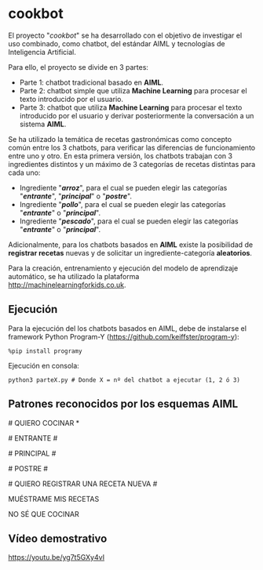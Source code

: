 # cookbot
El proyecto "*cookbot*" se ha desarrollado con el objetivo de investigar el uso combinado, como chatbot, del estándar AIML y tecnologías de Inteligencia Artificial.

Para ello, el proyecto se divide en 3 partes:

* Parte 1: chatbot tradicional basado en **AIML**.
* Parte 2: chatbot simple que utiliza **Machine Learning** para procesar el texto introducido por el usuario.
* Parte 3: chatbot que utiliza **Machine Learning** para procesar el texto introducido por el usuario y derivar posteriormente la conversación a un sistema **AIML**.

Se ha utilizado la temática de recetas gastronómicas como concepto común entre los 3 chatbots, para verificar las diferencias de funcionamiento entre uno y otro.
En esta primera versión, los chatbots trabajan con 3 ingredientes distintos y un máximo de 3 categorías de recetas distintas para cada uno:

* Ingrediente "***arroz***", para el cual se pueden elegir las categorías "***entrante***", "***principal***" o "***postre***".
* Ingrediente "***pollo***", para el cual se pueden elegir las categorías "***entrante***" o "***principal***".
* Ingrediente "***pescado***", para el cual se pueden elegir las categorías "***entrante***" o "***principal***".

Adicionalmente, para los chatbots basados en **AIML** existe la posibilidad de **registrar recetas** nuevas y de solicitar un ingrediente-categoría **aleatorios**.

Para la creación, entrenamiento y ejecución del modelo de aprendizaje automático, se ha utilizado la plataforma http://machinelearningforkids.co.uk.

## Ejecución
Para la ejecución del los chatbots basados en AIML, debe de instalarse el framework Python Program-Y (https://github.com/keiffster/program-y):

`%pip install programy`

Ejecución en consola:

`python3 parteX.py # Donde X = nº del chatbot a ejecutar (1, 2 ó 3)`

## Patrones reconocidos por los esquemas AIML
\# QUIERO COCINAR \*

\# ENTRANTE \#

\# PRINCIPAL \#

\# POSTRE \#

\# QUIERO REGISTRAR UNA RECETA NUEVA \#

MUÉSTRAME MIS RECETAS

NO SÉ QUE COCINAR

## Vídeo demostrativo

https://youtu.be/yg7t5GXy4vI
